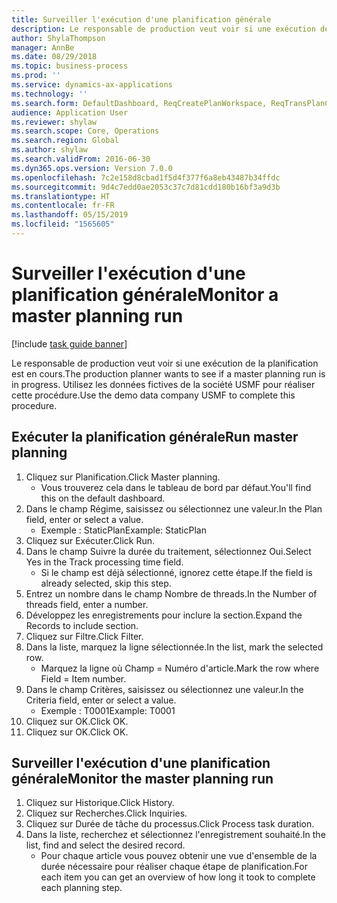 ```yaml
---
title: Surveiller l'exécution d'une planification générale
description: Le responsable de production veut voir si une exécution de la planification est en cours.
author: ShylaThompson
manager: AnnBe
ms.date: 08/29/2018
ms.topic: business-process
ms.prod: ''
ms.service: dynamics-ax-applications
ms.technology: ''
ms.search.form: DefaultDashboard, ReqCreatePlanWorkspace, ReqTransPlanCard, SysQueryForm, InventItemIdLookupSimple, ReqLog, ReqProcessTaskTrace
audience: Application User
ms.reviewer: shylaw
ms.search.scope: Core, Operations
ms.search.region: Global
ms.author: shylaw
ms.search.validFrom: 2016-06-30
ms.dyn365.ops.version: Version 7.0.0
ms.openlocfilehash: 7c2e158d8cbad1f5d4f377f6a8eb43487b34ffdc
ms.sourcegitcommit: 9d4c7edd0ae2053c37c7d81cdd180b16bf3a9d3b
ms.translationtype: HT
ms.contentlocale: fr-FR
ms.lasthandoff: 05/15/2019
ms.locfileid: "1565605"
---
```

# <a name="monitor-a-master-planning-run"></a><span data-ttu-id="e1fe6-103">Surveiller l'exécution d'une planification générale</span><span class="sxs-lookup"><span data-stu-id="e1fe6-103">Monitor a master planning run</span></span>

[!include [task guide banner](../../includes/task-guide-banner.md)]

<span data-ttu-id="e1fe6-104">Le responsable de production veut voir si une exécution de la planification est en cours.</span><span class="sxs-lookup"><span data-stu-id="e1fe6-104">The production planner wants to see if a master planning run is in progress.</span></span> <span data-ttu-id="e1fe6-105">Utilisez les données fictives de la société USMF pour réaliser cette procédure.</span><span class="sxs-lookup"><span data-stu-id="e1fe6-105">Use the demo data company USMF to complete this procedure.</span></span>


## <a name="run-master-planning"></a><span data-ttu-id="e1fe6-106">Exécuter la planification générale</span><span class="sxs-lookup"><span data-stu-id="e1fe6-106">Run master planning</span></span>
1. <span data-ttu-id="e1fe6-107">Cliquez sur Planification.</span><span class="sxs-lookup"><span data-stu-id="e1fe6-107">Click Master planning.</span></span>
    * <span data-ttu-id="e1fe6-108">Vous trouverez cela dans le tableau de bord par défaut.</span><span class="sxs-lookup"><span data-stu-id="e1fe6-108">You'll find this on the default dashboard.</span></span>  
2. <span data-ttu-id="e1fe6-109">Dans le champ Régime, saisissez ou sélectionnez une valeur.</span><span class="sxs-lookup"><span data-stu-id="e1fe6-109">In the Plan field, enter or select a value.</span></span>
    * <span data-ttu-id="e1fe6-110">Exemple : StaticPlan</span><span class="sxs-lookup"><span data-stu-id="e1fe6-110">Example: StaticPlan</span></span>  
3. <span data-ttu-id="e1fe6-111">Cliquez sur Exécuter.</span><span class="sxs-lookup"><span data-stu-id="e1fe6-111">Click Run.</span></span>
4. <span data-ttu-id="e1fe6-112">Dans le champ Suivre la durée du traitement, sélectionnez Oui.</span><span class="sxs-lookup"><span data-stu-id="e1fe6-112">Select Yes in the Track processing time field.</span></span>
    * <span data-ttu-id="e1fe6-113">Si le champ est déjà sélectionné, ignorez cette étape.</span><span class="sxs-lookup"><span data-stu-id="e1fe6-113">If the field is already selected, skip this step.</span></span>  
5. <span data-ttu-id="e1fe6-114">Entrez un nombre dans le champ Nombre de threads.</span><span class="sxs-lookup"><span data-stu-id="e1fe6-114">In the Number of threads field, enter a number.</span></span>
6. <span data-ttu-id="e1fe6-115">Développez les enregistrements pour inclure la section.</span><span class="sxs-lookup"><span data-stu-id="e1fe6-115">Expand the Records to include section.</span></span>
7. <span data-ttu-id="e1fe6-116">Cliquez sur Filtre.</span><span class="sxs-lookup"><span data-stu-id="e1fe6-116">Click Filter.</span></span>
8. <span data-ttu-id="e1fe6-117">Dans la liste, marquez la ligne sélectionnée.</span><span class="sxs-lookup"><span data-stu-id="e1fe6-117">In the list, mark the selected row.</span></span>
    * <span data-ttu-id="e1fe6-118">Marquez la ligne où Champ = Numéro d'article.</span><span class="sxs-lookup"><span data-stu-id="e1fe6-118">Mark the row where Field = Item number.</span></span>  
9. <span data-ttu-id="e1fe6-119">Dans le champ Critères, saisissez ou sélectionnez une valeur.</span><span class="sxs-lookup"><span data-stu-id="e1fe6-119">In the Criteria field, enter or select a value.</span></span>
    * <span data-ttu-id="e1fe6-120">Exemple : T0001</span><span class="sxs-lookup"><span data-stu-id="e1fe6-120">Example: T0001</span></span>  
10. <span data-ttu-id="e1fe6-121">Cliquez sur OK.</span><span class="sxs-lookup"><span data-stu-id="e1fe6-121">Click OK.</span></span>
11. <span data-ttu-id="e1fe6-122">Cliquez sur OK.</span><span class="sxs-lookup"><span data-stu-id="e1fe6-122">Click OK.</span></span>

## <a name="monitor-the-master-planning-run"></a><span data-ttu-id="e1fe6-123">Surveiller l'exécution d'une planification générale</span><span class="sxs-lookup"><span data-stu-id="e1fe6-123">Monitor the master planning run</span></span>
1. <span data-ttu-id="e1fe6-124">Cliquez sur Historique.</span><span class="sxs-lookup"><span data-stu-id="e1fe6-124">Click History.</span></span>
2. <span data-ttu-id="e1fe6-125">Cliquez sur Recherches.</span><span class="sxs-lookup"><span data-stu-id="e1fe6-125">Click Inquiries.</span></span>
3. <span data-ttu-id="e1fe6-126">Cliquez sur Durée de tâche du processus.</span><span class="sxs-lookup"><span data-stu-id="e1fe6-126">Click Process task duration.</span></span>
4. <span data-ttu-id="e1fe6-127">Dans la liste, recherchez et sélectionnez l'enregistrement souhaité.</span><span class="sxs-lookup"><span data-stu-id="e1fe6-127">In the list, find and select the desired record.</span></span>
    * <span data-ttu-id="e1fe6-128">Pour chaque article vous pouvez obtenir une vue d'ensemble de la durée nécessaire pour réaliser chaque étape de planification.</span><span class="sxs-lookup"><span data-stu-id="e1fe6-128">For each item you can get an overview of how long it took to complete each planning step.</span></span>  

